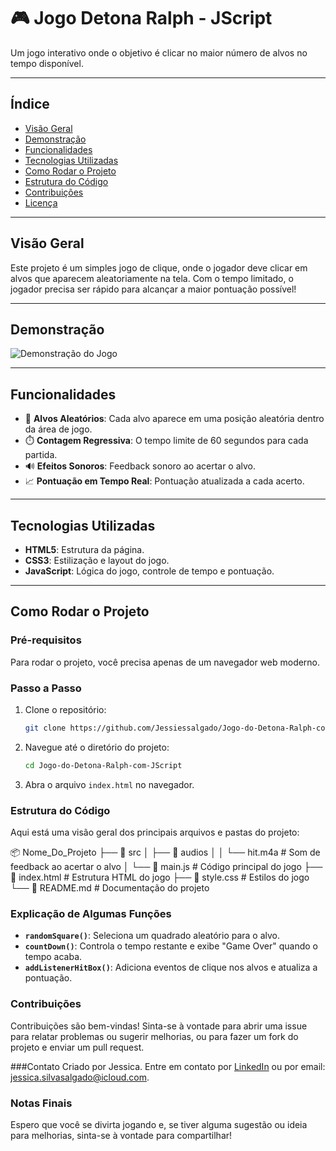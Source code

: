 # 🎮 Jogo Detona Ralph - JScript

Um jogo interativo onde o objetivo é clicar no maior número de alvos no tempo disponível.

---

## Índice

- [Visão Geral](#visão-geral)
- [Demonstração](#demonstração)
- [Funcionalidades](#funcionalidades)
- [Tecnologias Utilizadas](#tecnologias-utilizadas)
- [Como Rodar o Projeto](#como-rodar-o-projeto)
- [Estrutura do Código](#estrutura-do-código)
- [Contribuições](#contribuições)
- [Licença](#licença)

---

## Visão Geral

Este projeto é um simples jogo de clique, onde o jogador deve clicar em alvos que aparecem aleatoriamente na tela. Com o tempo limitado, o jogador precisa ser rápido para alcançar a maior pontuação possível!

---

## Demonstração

![Demonstração do Jogo](./src/images/jogo.png)



---

## Funcionalidades

- 🎯 **Alvos Aleatórios**: Cada alvo aparece em uma posição aleatória dentro da área de jogo.
- ⏱️ **Contagem Regressiva**: O tempo limite de 60 segundos para cada partida.
- 🔊 **Efeitos Sonoros**: Feedback sonoro ao acertar o alvo.
- 📈 **Pontuação em Tempo Real**: Pontuação atualizada a cada acerto.

---

## Tecnologias Utilizadas

- **HTML5**: Estrutura da página.
- **CSS3**: Estilização e layout do jogo.
- **JavaScript**: Lógica do jogo, controle de tempo e pontuação.

---

## Como Rodar o Projeto

### Pré-requisitos

Para rodar o projeto, você precisa apenas de um navegador web moderno.

### Passo a Passo

1. Clone o repositório:
   ```bash
   git clone https://github.com/Jessiessalgado/Jogo-do-Detona-Ralph-com-JScript

2. Navegue até o diretório do projeto:
   ```bash
   cd Jogo-do-Detona-Ralph-com-JScript

3. Abra o arquivo `index.html` no navegador.

### Estrutura do Código
Aqui está uma visão geral dos principais arquivos e pastas do projeto:

📦 Nome_Do_Projeto
├── 📁 src
│   ├── 📁 audios
│   │   └── hit.m4a           # Som de feedback ao acertar o alvo
│   └── 📄 main.js            # Código principal do jogo
├── 📄 index.html             # Estrutura HTML do jogo
├── 📄 style.css              # Estilos do jogo
└── 📄 README.md              # Documentação do projeto

### Explicação de Algumas Funções

- **`randomSquare()`**: Seleciona um quadrado aleatório para o alvo.
- **`countDown()`**: Controla o tempo restante e exibe "Game Over" quando o tempo acaba.
- **`addListenerHitBox()`**: Adiciona eventos de clique nos alvos e atualiza a pontuação.

### Contribuições
Contribuições são bem-vindas! Sinta-se à vontade para abrir uma issue para relatar problemas ou sugerir melhorias, ou para fazer um fork do projeto e enviar um pull request.

###Contato
Criado por Jessica. Entre em contato por [LinkedIn](https://www.linkedin.com/in/jessicasilvasalgado/) ou por email: jessica.silvasalgado@icloud.com.

### Notas Finais
Espero que você se divirta jogando e, se tiver alguma sugestão ou ideia para melhorias, sinta-se à vontade para compartilhar!